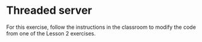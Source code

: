 # Threaded server

For this exercise, follow the instructions in the classroom to modify
the code from one of the Lesson 2 exercises.

